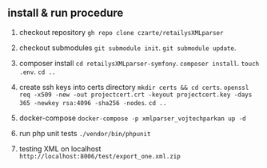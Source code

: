 ## install & run procedure

1) checkout repository
``` gh repo clone czarte/retailysXMLparser ```

2) checkout submodules
``` git submodule init ```. 
``` git submodule update ```. 

3) composer install
``` cd retailysXMLparser-symfony ```. 
``` composer install ```. 
``` touch .env ```. 
``` cd .. ```

4) create ssh keys into certs directory 
``` mkdir certs && cd certs ```. 
``` openssl req -x509 -new -out projectcert.crt -keyout projectcert.key -days 365 -newkey rsa:4096 -sha256 -nodes ```. 
``` cd .. ```

5) docker-compose 
``` docker-compose -p xmlparser_vojtechparkan up -d ```

6) run php unit tests
``` ./vendor/bin/phpunit ```

7) testing XML on localhost
``` http://localhost:8006/test/export_one.xml.zip ```
